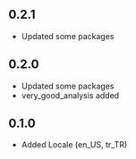 ## 0.2.1

- Updated some packages

## 0.2.0

- Updated some packages
- very_good_analysis added

## 0.1.0

- Added Locale (en_US, tr_TR)
